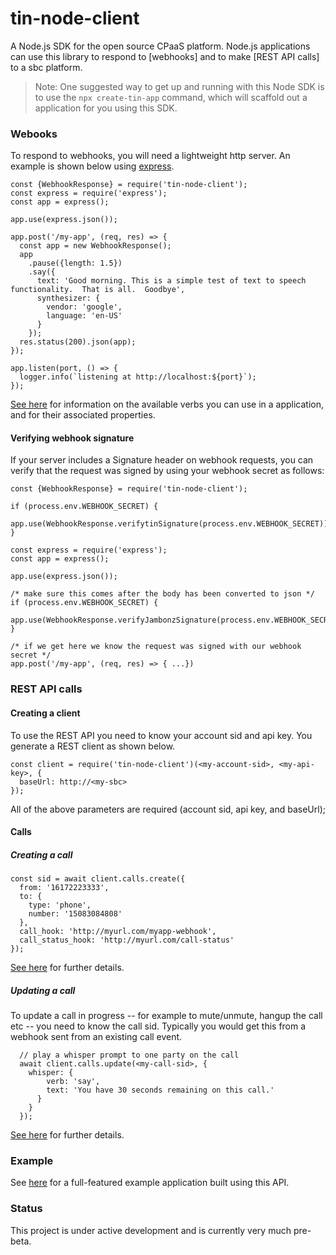 # tin-node-client

A Node.js SDK for the open source CPaaS platform.  Node.js applications can use this library to respond to [webhooks] and to make [REST API calls] to a sbc platform.

> Note: One suggested way to get up and running with this Node SDK is to use the `npx create-tin-app` command, which will scaffold out a application for you using this SDK.

### Webooks
To respond to webhooks, you will need a lightweight http server.  An example is shown below using [express](expressjs.com).
```
const {WebhookResponse} = require('tin-node-client');
const express = require('express');
const app = express();

app.use(express.json());

app.post('/my-app', (req, res) => {
  const app = new WebhookResponse();
  app
    .pause({length: 1.5})
    .say({
      text: 'Good morning. This is a simple test of text to speech functionality.  That is all.  Goodbye',
      synthesizer: {
        vendor: 'google',
        language: 'en-US'
      }
    });
  res.status(200).json(app);
});

app.listen(port, () => {
  logger.info(`listening at http://localhost:${port}`);
});
```
[See here](https://docs.abc.org/) for information on the available verbs you can use in a application, and for their associated properties.

#### Verifying webhook signature
If your server includes a Signature header on webhook requests, you can verify that the request was signed by using your webhook secret as follows:

```
const {WebhookResponse} = require('tin-node-client');

if (process.env.WEBHOOK_SECRET) {
  app.use(WebhookResponse.verifytinSignature(process.env.WEBHOOK_SECRET));
}

const express = require('express');
const app = express();

app.use(express.json());

/* make sure this comes after the body has been converted to json */
if (process.env.WEBHOOK_SECRET) {
  app.use(WebhookResponse.verifyJambonzSignature(process.env.WEBHOOK_SECRET));
}

/* if we get here we know the request was signed with our webhook secret */
app.post('/my-app', (req, res) => { ...})
```

### REST API calls

#### Creating a client
To use the REST API you need to know your account sid and api key.  You generate a REST client as shown below.
```
const client = require('tin-node-client')(<my-account-sid>, <my-api-key>, {
  baseUrl: http://<my-sbc>
});
```

All of the above parameters are required (account sid, api key, and baseUrl);

#### Calls
##### Creating a call
```
const sid = await client.calls.create({
  from: '16172223333',
  to: {
    type: 'phone',
    number: '15083084808'
  },
  call_hook: 'http://myurl.com/myapp-webhook',
  call_status_hook: 'http://myurl.com/call-status'
});
```
[See here](https://docs.abc.org/rest/#create-a-call) for further details.

##### Updating a call
To update a call in progress -- for example to mute/unmute, hangup the call etc -- you need to know the call sid.  Typically you would get this from a webhook sent from an existing call event.

```
  // play a whisper prompt to one party on the call
  await client.calls.update(<my-call-sid>, {
    whisper: {
        verb: 'say',
        text: 'You have 30 seconds remaining on this call.'
      }
    }
  });
```
[See here](https://docs.abc.org/rest/#updating-a-call) for further details.

### Example 

See [here](https://github.com/abc/tin-node-example-app) for a full-featured example application built using this API.

### Status
This project is under active development and is currently very much pre-beta.